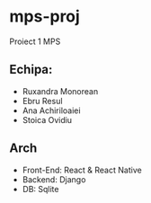 # mps-proj
Proiect 1 MPS

## Echipa: 
 - Ruxandra Monorean
 - Ebru Resul
 - Ana Achiriloaiei
 - Stoica Ovidiu

## Arch
- Front-End: React & React Native
- Backend: Django
- DB: Sqlite
